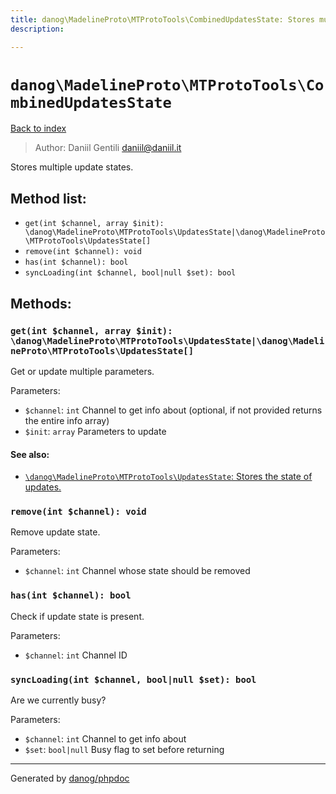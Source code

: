 ```yaml
---
title: danog\MadelineProto\MTProtoTools\CombinedUpdatesState: Stores multiple update states.
description: 

---
```

# `danog\MadelineProto\MTProtoTools\CombinedUpdatesState`
[Back to index](../../../index.md)

> Author: Daniil Gentili <daniil@daniil.it>  
  

Stores multiple update states.  




## Method list:
* `get(int $channel, array $init): \danog\MadelineProto\MTProtoTools\UpdatesState|\danog\MadelineProto\MTProtoTools\UpdatesState[]`
* `remove(int $channel): void`
* `has(int $channel): bool`
* `syncLoading(int $channel, bool|null $set): bool`

## Methods:
### `get(int $channel, array $init): \danog\MadelineProto\MTProtoTools\UpdatesState|\danog\MadelineProto\MTProtoTools\UpdatesState[]`

Get or update multiple parameters.


Parameters:
* `$channel`: `int` Channel to get info about (optional, if not provided returns the entire info array)  
* `$init`: `array` Parameters to update  


#### See also: 
* [`\danog\MadelineProto\MTProtoTools\UpdatesState`: Stores the state of updates.](./UpdatesState.md)




### `remove(int $channel): void`

Remove update state.


Parameters:
* `$channel`: `int` Channel whose state should be removed  



### `has(int $channel): bool`

Check if update state is present.


Parameters:
* `$channel`: `int` Channel ID  



### `syncLoading(int $channel, bool|null $set): bool`

Are we currently busy?


Parameters:
* `$channel`: `int` Channel to get info about  
* `$set`: `bool|null` Busy flag to set before returning  



---
Generated by [danog/phpdoc](https://phpdoc.daniil.it)
